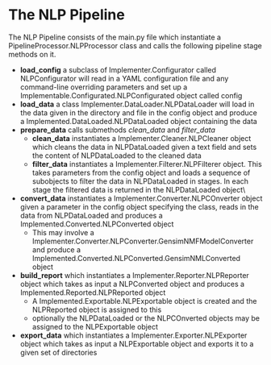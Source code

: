 # The NLP Pipeline

The NLP Pipeline consists of the main.py file which instantiate a PipelineProcessor.NLPProcessor class and calls the following pipeline stage methods on it.

- **load_config** a subclass of Implementer.Configurator called NLPConfigurator will read in a YAML configuration file and any command-line overriding parameters and set up a Implementable.Configurated.NLPConfigurated object called config
- **load_data** a class Implementer.DataLoader.NLPDataLoader will load in the data given in the directory and file in the config object and produce a Implemented.DataLoaded.NLPDataLoaded object containing the data
-  **prepare_data** calls submethods *clean_data* and *filter_data*
    - **clean_data** instantiates a Implementer.Cleaner.NLPCleaner object which cleans the data in NLPDataLoaded given a text field and sets the content of NLPDataLoaded to the cleaned data
    - **filter_data** instantiates a Implementer.Filterer.NLPFilterer object. This takes parameters from the config object and loads a sequence of subobjects to filter the data in NLPDataLoaded in stages. In each stage the filtered data is returned in the NLPDataLoaded object\
- **convert_data** instantiates a Implementer.Converter.NLPCOnverter object given a parameter in the config object specifying the class, reads in the data from NLPDataLoaded and produces a Implemented.Converted.NLPConverted object
  - This may involve a Implementer.Converter.NLPConverter.GensimNMFModelConverter and produce a Implemented.Converted.NLPConverted.GensimNMLConverted object
- **build_report** which instantiates a Implementer.Reporter.NLPReporter object which takes as input a NLPConverted object and produces a Implemented.Reported.NLPReported object
  - A Implemented.Exportable.NLPExportable object is created and the NLPReported object is assigned to this 
  - optionally the NLPDataLoaded or the NLPCOnverted objects may be assigned to the NLPExportable object
- **export_data** which instantiates a Implementer.Exporter.NLPExporter object which takes as input a NLPExportable object and exports it to a given set of directories


